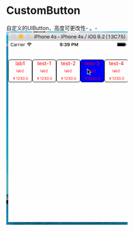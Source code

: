 # CustomButton
自定义的UIButton，高度可更改性- 。-
![image](https://github.com/Easyzhan/CustomButton/blob/master/button.gif)
